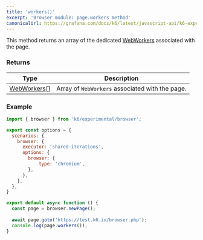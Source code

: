 ```yaml
---
title: 'workers()'
excerpt: 'Browser module: page.workers method'
canonicalUrl: https://grafana.com/docs/k6/latest/javascript-api/k6-experimental/browser/page/workers/
---
```


This method returns an array of the dedicated [WebWorkers](/javascript-api/k6-experimental/browser/worker/) associated with the page.

### Returns

| Type                 | Description                                                                                     |
| ----                 | -----------                                                                                     |
| [WebWorkers](/javascript-api/k6-experimental/browser/worker/)[]               | Array of `WebWorkers` associated with the page.          |

### Example

<CodeGroup labels={[]}>

```javascript
import { browser } from 'k6/experimental/browser';

export const options = {
  scenarios: {
    browser: {
      executor: 'shared-iterations',
      options: {
        browser: {
            type: 'chromium',
        },
      },
    },
  },
}

export default async function () {
  const page = browser.newPage();
  
  await page.goto('https://test.k6.io/browser.php');
  console.log(page.workers());
}
```

</CodeGroup>